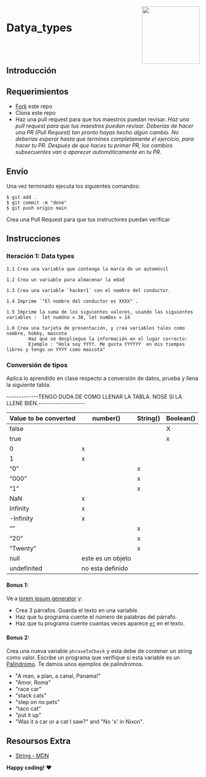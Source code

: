 <img align="right" width="150" height="150" src="https://media-exp1.licdn.com/dms/image/C4E0BAQF7BYCCZt5epw/company-logo_200_200/0?e=2159024400&v=beta&t=qUAFP9bUgBEEXGVQYpUXW1J_OiP8e0r4rFBpqp8OrxA">

# Datya_types

 <br/>
 <br/>

## Introducción


## Requerimientos

- [Fork](https://guides.github.com/activities/forking/) este repo
- Clona este repo
- Haz una pull request para que tus maestros puedan revisar.
_Haz una pull request para que tus maestros puedan revisar. Deberías de hacer una PR (Pull Request) tan pronto hayas hecho algún cambio. No deberías esperar hasta que termines completamente el ejercicio, para hacer tu PR. Después de que haces tu primer PR, los cambios subsecuentes van a aparecer automáticamente en tu PR._

## Envío

Una vez terminado ejecuta los siguientes comandos:

```
$ git add .
$ git commit -m "done"
$ git push origin main
```

Crea una Pull Request para que tus instructores puedan verificar 

## Instrucciones

### Iteración 1: Data types
  
	1.1 Crea una variable que contenga la marca de un automóvil

	1.2 Crea un variable para almacenar la edad
  
	1.3 Crea una variable `hacker1` con el nombre del conductor.

	1.4 Imprime `"El nombre del conductor es XXXX"`.
  
  	1.5 Imprime la suma de los siguientes valores, usando las siguientes variables :  let numUno = 38, let numDos = 14
  
  	1.6 Crea una tarjeta de presentación, y crea variables tales como nombre, hobby, mascota
            Haz que se despliegue la información en el lugar correcto:
            Ejemplo : "Hola soy YYYY. Me gusta YYYYYY  en mis tiempos libres y tengo un YYYY como mascota"

### Conversión de tipos

Aplica lo aprendido en clase respecto a conversión de datos, prueba y llena la siguiente tabla.

-------------TENGO DUDA DE COMO LLENAR LA TABLA. NOSE SI LA LLENE BIEN.-------------------

| Value to be converted | number() | String() | Boolean() |
|-----------------------|----------|----------|-----------|
| false                 |          |          |     X     |
| true                  |          |          |     x     |
| 0                     |    x     |          |           |
| 1                     |    x     |          |           |
| “0”                   |          |     x    |           |
| “000”                 |          |     x    |           |
| “1”                   |          |     x    |           |
| NaN                   |    x     |          |           |
| Infinity              |    x     |          |           |
| -Infinity             |    x     |          |           |
| “”                    |          |     x    |           |
| “20”                  |          |     x    |           |
| “Twenty”              |          |     x    |           |
| null                  |    este es un objeto            |
| undefinited           |      no esta definido           |
    
#### Bonus 1:
Ve a [lorem ipsum generator](http://www.lipsum.com/) y:
  - Crea 3 párrafos. Guarda el texto en una variable.
  - Haz que tu programa cuente el número de palabras del párrafo.
  - Haz que tu programa cuente cuantas veces aparece  [`et`](https://en.wiktionary.org/wiki/et#Latin) en el texto.

#### Bonus 2:
Crea una nueva variable `phraseToCheck` y esta debe de contener un string como valor. Escribe un programa que verifique si esta variable es 
un [Palindromo](https://en.wikipedia.org/wiki/Palindrome). Te damos unos ejemplos de palindromos.

  - "A man, a plan, a canal, Panama!"
  - "Amor, Roma"
  - "race car"
  - "stack cats"
  - "step on no pets"
  - "taco cat"
  - "put it up"
  - "Was it a car or a cat I saw?" and "No 'x' in Nixon".
      

## Resoursos Extra

- [String - MDN](https://developer.mozilla.org/en-US/docs/Web/JavaScript/Reference/Global_Objects/String)


__Happy coding!__ :heart: 
